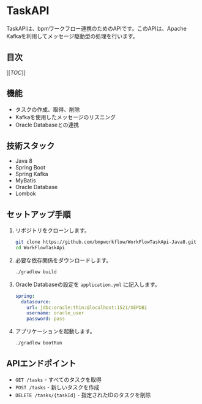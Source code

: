 # TaskAPI

TaskAPIは、bpmワークフロー連携のためのAPIです。このAPIは、Apache Kafkaを利用してメッセージ駆動型の処理を行います。

## 目次
[[_TOC_]]

## 機能

- タスクの作成、取得、削除
- Kafkaを使用したメッセージのリスニング
- Oracle Databaseとの連携

## 技術スタック

- Java 8
- Spring Boot
- Spring Kafka
- MyBatis
- Oracle Database
- Lombok

## セットアップ手順

1. リポジトリをクローンします。
   ```bash
   git clone https://github.com/bmpworkflow/WorkFlowTaskApi-Java8.git
   cd WorkFlowTaskApi
   ```

2. 必要な依存関係をダウンロードします。
   ```bash
   ./gradlew build
   ```

3. Oracle Databaseの設定を `application.yml` に記入します。
   ```yaml
   spring:
     datasource:
       url: jdbc:oracle:thin:@localhost:1521/XEPDB1
       username: oracle_user
       password: pass
   ```

4. アプリケーションを起動します。
   ```bash
   ./gradlew bootRun
   ```

## APIエンドポイント

- `GET /tasks` - すべてのタスクを取得
- `POST /tasks` - 新しいタスクを作成
- `DELETE /tasks/{taskId}` - 指定されたIDのタスクを削除

